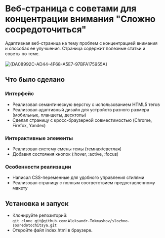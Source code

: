 # Веб-страница с советами для концентрации внимания "Сложно сосредоточиться"
Адаптивная веб-страница на тему проблем с концентрацией внимания и способах ее улучшения. Страница содержит полезные статьи и советы по теме.
<br><br>
![{DA08992C-AD44-4F68-A5E7-97BFA175955A}](https://github.com/user-attachments/assets/5a0825a4-8a7b-4982-8c74-9a82869380ad)
## Что было сделано 
### Интерфейс
- Реализовал семантическую верстку с использованием HTML5 тегов
- Реализовал адаптивный дизайн для устройств разного размера (мобильные, планшеты, десктопы)
- Сделал страницу с кросс-браузерной совместимостью (Chrome, Firefox, Yandex)
### Интерактивные элементы
- Реализовал систему смены темы (темная/светлая)
- Добавил состояния кнопок (:hover, :active, :focus)
### Особенности реализации
- Написал CSS-переменные для удобного управления стилями
- Реализовал страницу с полным соответствием предоставленному макету
## Установка и запуск
- Клонируйте репозиторий: \
`git clone git@github.com:Aleksandr-Tokmashov/slozhno-sosredotochitsya.git`
- Откройте файл index.html в браузере.
